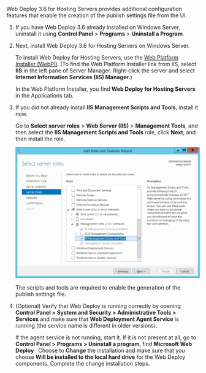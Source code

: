 Web Deploy 3.6 for Hosting Servers provides additional configuration features that enable the creation of the publish settings file from the UI.

1. If you have Web Deploy 3.6 already installed on Windows Server, uninstall it using **Control Panel** > **Programs** > **Uninstall a Program**.

1. Next, install Web Deploy 3.6 for Hosting Servers on Windows Server.

    To install Web Deploy for Hosting Servers, use the [Web Platform Installer (WebPI)](https://www.microsoft.com/web/downloads/platform.aspx). (To find the Web Platform Installer link from IIS, select **IIS** in the left pane of Server Manager. Right-click the server and select **Internet Information Services (IIS) Manager**.)

    In the Web Platform Installer, you find **Web Deploy for Hosting Servers** in the Applications tab.

1. If you did not already install **IIS Management Scripts and Tools**, install it now.

    Go to **Select server roles** > **Web Server (IIS)** > **Management Tools**, and then select the **IIS Management Scripts and Tools** role, click **Next**, and then install the role.

    ![Install IIS Management Scripts and Tools](../../deployment/media/tutorial-iis-management-scripts-and-tools.png)

    The scripts and tools are required to enable the generation of the publish settings file.

1. (Optional) Verify that Web Deploy is running correctly by opening  **Control Panel > System and Security > Administrative Tools > Services** and make sure that **Web Deployment Agent Service** is running (the service name is different in older versions).

    If the agent service is not running, start it. If it is not present at all, go to **Control Panel > Programs > Uninstall a program**, find **Microsoft Web Deploy <version>**. Choose to **Change** the installation and make sure that you choose  **Will be installed to the local hard drive** for the Web Deploy components. Complete the change installation steps.